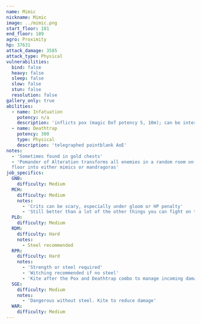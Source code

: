 ```yaml
---
name: Mimic
nickname: Mimic
image: ../mimic.png
start_floor: 181
end_floor: 189
agro: Proximity
hp: 37631
attack_damage: 3585
attack_type: Physical
vulnerabilities:
  bind: false
  heavy: false
  sleep: false
  slow: false
  stun: false
  resolution: false
gallery_only: true
abilities:
  - name: Infatuation
    potency: n/a
    description: 'inflicts pox (magic DoT potency 5, 10m); can be interrupted'
  - name: Deathtrap
    potency: 300
    type: Physical
    description: 'telegraphed pointblank AoE'
notes:
  - 'Sometimes found in gold chests'
  - 'Pomander of Alteration transforms all enemies in a random room on the next
  floor into either mimics or mandragoras'
job_specifics:
  GNB:
    difficulty: Medium
  MCH:
    difficulty: Medium
    notes:
      - 'Crits can be scary, especially under gloom or HP penalty'
      - 'Still better than a lot of the other things you can fight on this set'
  PLD:
    difficulty: Medium
  RDM:
    difficulty: Hard
    notes:
      - Steel recommended
  RPR:
    difficulty: Hard
    notes:
      - 'Strength or steel required'
      - 'Witching recommended if no steel'
      - 'Kite after the Pox and Deathtrap combo to manage incoming damage'
  SGE:
    difficulty: Medium
    notes:
      - 'Dangerous without steel. Kite to reduce damage'
  WAR:
    difficulty: Medium
---
```

